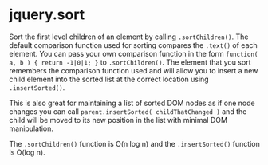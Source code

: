 jquery.sort
===========

Sort the first level children of an element by calling `.sortChildren()`. The default comparison function used for sorting compares the `.text()` of each element. You can pass your own comparison function in the form `function( a, b ) { return -1|0|1; }` to `.sortChildren()`. The element that you sort remembers the comparison function used and will allow you to insert a new child element into the sorted list at the correct location using `.insertSorted()`.

This is also great for maintaining a list of sorted DOM nodes as if one node changes you can call `parent.insertSorted( childThatChanged )` and the child will be moved to its new position in the list with minimal DOM manipulation.

The `.sortChildren()` function is O(n log n) and the `.insertSorted()` function is O(log n).
